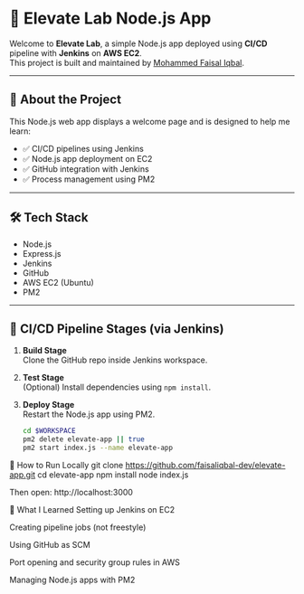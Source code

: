 # 🚀 Elevate Lab Node.js App

Welcome to **Elevate Lab**, a simple Node.js app deployed using **CI/CD** pipeline with **Jenkins** on **AWS EC2**.  
This project is built and maintained by [Mohammed Faisal Iqbal](https://github.com/faisaliqbal-dev).

---

## 📌 About the Project

This Node.js web app displays a welcome page and is designed to help me learn:

- ✅ CI/CD pipelines using Jenkins  
- ✅ Node.js app deployment on EC2  
- ✅ GitHub integration with Jenkins  
- ✅ Process management using PM2  

---

## 🛠️ Tech Stack

- Node.js  
- Express.js  
- Jenkins  
- GitHub  
- AWS EC2 (Ubuntu)  
- PM2  

---

## 🔁 CI/CD Pipeline Stages (via Jenkins)

1. **Build Stage**  
   Clone the GitHub repo inside Jenkins workspace.

2. **Test Stage**  
   (Optional) Install dependencies using `npm install`.

3. **Deploy Stage**  
   Restart the Node.js app using PM2.

   ```bash
   cd $WORKSPACE
   pm2 delete elevate-app || true
   pm2 start index.js --name elevate-app
🚀 How to Run Locally
git clone https://github.com/faisaliqbal-dev/elevate-app.git
cd elevate-app
npm install
node index.js

Then open:
http://localhost:3000

🧠 What I Learned
Setting up Jenkins on EC2

Creating pipeline jobs (not freestyle)

Using GitHub as SCM

Port opening and security group rules in AWS

Managing Node.js apps with PM2
